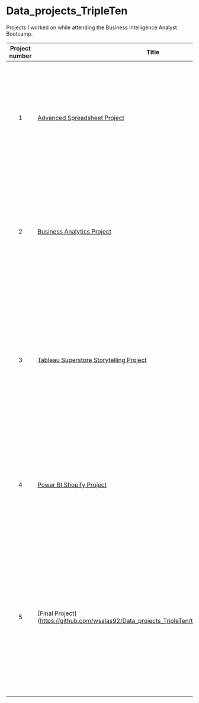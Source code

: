 # Data_projects_TripleTen
Projects I worked on while attending the Business Intelligence Analyst Bootcamp.


| Project number | Title | Description |
| :-----------: | ----------- |----------- |
| 1 | [Advanced Spreadsheet Project](https://docs.google.com/spreadsheets/d/1Xe34NnxZP-ApbwVZEx989WFWZlzawX9FWj6youU141U/edit?usp=sharing)| This project was to analyze data collected on an Airbnb dataset to identify useful insights. Link is to the submitted project file on my Google Drive. |
| 2 | [Business Analytics Project](https://docs.google.com/spreadsheets/d/1HE7bfLvWszNqjHay-ACUMfhYGHbHMrvsbC6aKs-Qwoc/edit?usp=sharing) | The project task was to analyze a raw transaction dataset and perform a cohort analysis. ink is to the submitted project file on my Google Drive. |
| 3 | [Tableau Superstore Storytelling Project](https://github.com/wsalas92/Data_projects_TripleTen/tree/main/Tableau%20Superstore%20Storytelling%20Project) | The project task was to create visualizations after studying an example dataset exploring potential causes of product returns, creating an interacive dashboard, and presenting my analysis. |
| 4 | [Power BI Shopify Project](https://github.com/wsalas92/Data_projects_TripleTen/tree/main/Power%20BI%20Shopify%20Project) | The project task was to review scraped data from publically available Shopify websites and find out key factors that play into a shop's success.
| 5 | [Final Project] (https://github.com/wsalas92/Data_projects_TripleTen/tree/main/Final%20Project)| My final project task was to analyze the business performance of restaurants and customers registered in the Zomato service, create a dashboard for my restaurant analysis, and present my findings in a final report.
